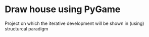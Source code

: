 # Draw house using PyGame
Project on which the iterative development will be shown in (using) structurcal paradigm
